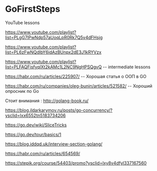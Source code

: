 # GoFirstSteps
YouTube lessons

https://www.youtube.com/playlist?list=PLgG7lPwNdp57aUoqLpR0Rk7Q5v4dFHsjg

https://www.youtube.com/playlist?list=PL6zFwNQdlbY6idAzBUnpx2dE3J1kRYVzx

https://www.youtube.com/playlist?list=PLFAQFisfyqlXt2kAMc1L2NC9NgHPSQgvQ -- intermediate lessons

https://habr.com/ru/articles/225907/    -- Хорошая статья о ООП в GO

https://habr.com/ru/companies/oleg-bunin/articles/521582/ -- Хороший опросник по Go

Стоит внимания : http://golang-book.ru/

https://blog.ildarkarymov.ru/posts/go-concurrency/?ysclid=lxx6552tn5183734206

https://go.dev/wiki/SliceTricks

https://go.dev/tour/basics/1

https://blog.iddqd.uk/interview-section-golang/

https://habr.com/ru/articles/654569/

https://stepik.org/course/54403/promo?ysclid=lxy8v4dfyl337167560